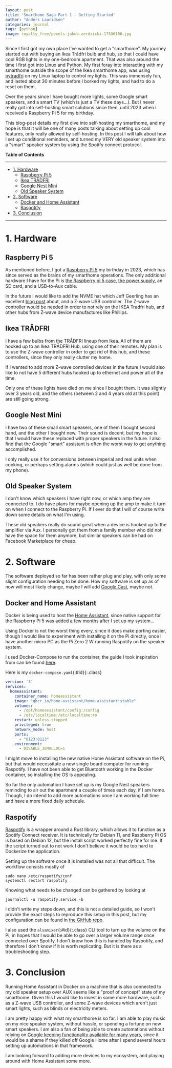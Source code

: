 ```yaml
---
layout: post
title: 'Smarthome Saga Part 1 - Getting Started'
author: "Anders Lauridsen"
categories: journal
tags: [python]
image: royalty_free/pexels-jakub-zerdzicki-17536106.jpg
---
```


Since I first got my own place I've wanted to get a "smarthome". My journey started out with buying an Ikea Trådfri bulb and hub, so that I could have cool RGB lights in my one-bedroom apartment. That was also around the time I first got into Linux and Python. My first foray into interacting with my smarthome outside the scope of the Ikea smarthome app, was using [pytradfri](https://github.com/home-assistant-libs/pytradfri) on my Linux laptop to control my lights. This was immensely fun, and lasted about 30 minutes before I borked my lights, and had to do a reset on them.

Over the years since I have bought more lights, some Google smart speakers, and a smart TV (which is just a TV these days...). But I never really got into self-hosting smart solutions since then, until 2023 when I received a Raspberry Pi 5 for my birthday.

This blog-post details my first dive into self-hosting my smarthome, and my hope is that it will be one of many posts talking about setting up cool features, only really allowed by self-hosting. In this post I will talk about how I set up conditional reminders, and turned my VERY old speaker system into a "smart" speaker system by using the Spotify connect protocol.

**Table of Contents**

---
- [1. Hardware](#1-hardware)
  - [Raspberry Pi 5](#raspberry-pi-5)
  - [Ikea TRÅDFRI](#ikea-trådfri)
  - [Google Nest Mini](#google-nest-mini)
  - [Old Speaker System](#old-speaker-system)
- [2. Software](#2-software)
  - [Docker and Home Assistant](#docker-and-home-assistant)
  - [Raspotify](#raspotify)
- [3. Conclusion](#3-conclusion)

---

# 1. Hardware
## Raspberry Pi 5
As mentioned before, I got a [Raspberry Pi 5](https://www.raspberrypi.com/products/raspberry-pi-5/) my birthday in 2023, which has since served as the brains of my smarthome operations. The only additional hardware I have for the Pi is [the Raspberry pi 5 case](https://www.raspberrypi.com/products/raspberry-pi-5/), [the power supply](https://www.raspberrypi.com/products/27w-power-supply/), an SD card, and a USB-to-Aux cable.

In the future I would like to add the NVME hat which Jeff Geerling has an excellent [blog post](https://www.jeffgeerling.com/blog/2023/nvme-ssd-boot-raspberry-pi-5) about, and a Z-wave USB controller. The Z-wave controller would be needed in order to not rely on the IKEA Tradfri hub, and other hubs from Z-wave device manufactures like Phillips.


## Ikea TRÅDFRI
I have a few bulbs from the TRÅDFRI lineup from Ikea. All of them are hooked up to an Ikea TRÅDFRI Hub, using one of their remotes. My plan is to use the Z-wave controller in order to get rid of this hub, and these controllers, since they only really clutter my home.

If I wanted to add more Z-wave controlled devices in the future I would also like to not have 5 different hubs hooked up to ethernet and power all of the time.

Only one of these lights have died on me since I bought them. It was slightly over 3 years old, and the others (between 2 and 4 years old at this point) are still going strong.

## Google Nest Mini
I have two of these small smart speakers, one of them I bought second hand, and the other I bought new. Their sound is decent, but my hope is that I would have these replaced with proper speakers in the future. I also find that the Google "smart" assistant is often the worst way to get anything accomplished.

I only really use it for conversions between imperial and real units when cooking, or perhaps setting alarms (which could just as well be done from my phone).

## Old Speaker System
I don't know which speakers I have right now, or which amp they are connected to. I do have plans for maybe opening up the amp to make it turn on when I connect to the Raspberry Pi. If I ever do that I will of course write down some details on what I'm using.

These old speakers really do sound great when a device is hooked up to the amplifier via Aux. I personally got them from a family member who did not have the space for them anymore, but similar speakers can be had on Facebook Marketplace for cheap.

# 2. Software
The software deployed so far has been rather plug and play, with only some slight configuration needing to be done. How my software is set up as of now will most likely change, maybe I will add [Google Cast](https://developers.google.com/cast/docs/overview), maybe not.

## Docker and Home Assistant
Docker is being used to host the [Home Assistant](https://hub.docker.com/r/homeassistant/home-assistant/), since native support for the Raspberry Pi 5 was added [a few months](https://www.home-assistant.io/blog/2024/02/26/home-assistant-os-12-support-for-raspberry-pi-5/) after I set up my system...

Using Docker is not the worst thing every, since it does make porting easier, though I would like to experiment with installing it on the Pi directly, once I have another micro PC as the Pi Zero 2 W running Raspotify on the speaker system.

I used Docker-Compose to run the container, the guide I took inspiration from can be found [here](https://www.thetechnerd.org/articles/installing-home-assistant-using-docker-a-step-by-step-guide).

Here is my `docker-compose.yaml`{:#id}{:.class}

~~~yaml
version: '3'
services:
  homeassistant:
    container_name: homeassistant
    image: "ghcr.io/home-assistant/home-assistant:stable"
    volumes:
      - /opt/homeassistant/config:/config
      - /etc/localtime:/etc/localtime:ro
    restart: unless-stopped
    privileged: true
    network_mode: host
    ports:
      - "8123:8123"
    environment:
      - DISABLE_JEMALLOC=1
~~~

I might move to installing the new native Home Assistant software on the Pi, but that would necessitate a new single board computer for running Raspotify. I have not been able to get Bluetooth working in the Docker container, so installing the OS is appealing.

So far the only automation I have set up is my Google Nest speakers reminding to air out the apartment a couple of times each day, if I am home. Though, I do intend to add more automations once I am working full time and have a more fixed daily schedule.

## Raspotify
[Raspotify](https://dtcooper.github.io/raspotify/) is a wrapper around a Rust library, which allows it to function as a Spotify Connect receiver. It is technically for Debian 11, and Raspberry Pi OS is based on Debian 12, but the install script worked perfectly fine for me. If the script turned out to not work I don't believe it would be too hard to Dockerize the application.

Setting up the software once it is installed was not all that difficult. The workflow consists mostly of

~~~shell
sudo nano /etc/raspotify/conf
systemctl restart raspotify
~~~

Knowing what needs to be changed can be gathered by looking at 
~~~shell
journalctl -u raspotify.service -b
~~~

I didn't write my steps down, and this is not a detailed guide, so I won't provide the exact steps to reproduce this setup in this post, but my configuration can be found in [the GitHub repo](https://github.com/ahll19/ahll19.github.io/tree/master/docs/assets/etc_confs).

I also used the `alsamixer`{:#id}{:.class} CLI tool to turn up the volume on the Pi, in hopes that I would be able to go over a larger volume range once connected over Spotify. I don't know how this is handled by Raspotify, and therefore I don't know if it is worth replicating. But it is there as a troubleshooting step.

# 3. Conclusion
Running Home Assistant in Docker on a machine that is also connected to my old speaker setup over AUX seems like a "proof of concept" state of my smarthome. Given this I would like to invest in some more hardware, such as a Z-wave USB controller, and some Z-wave devices which aren't just smart lights, such as blinds or electricity meters.

I am pretty happy with what my smarthome is so far. I am able to play music on my nice speaker system, without hassle, or spending a fortune on new smart speakers. I am also a fan of being able to create automations without relying on [Google keeping functionality available for many years](https://killedbygoogle.com/), since it would be a shame if they killed off Google Home after I spend several hours setting up automations in that framework.

I am looking forward to adding more devices to my ecosystem, and playing around with Home Assistant some more.